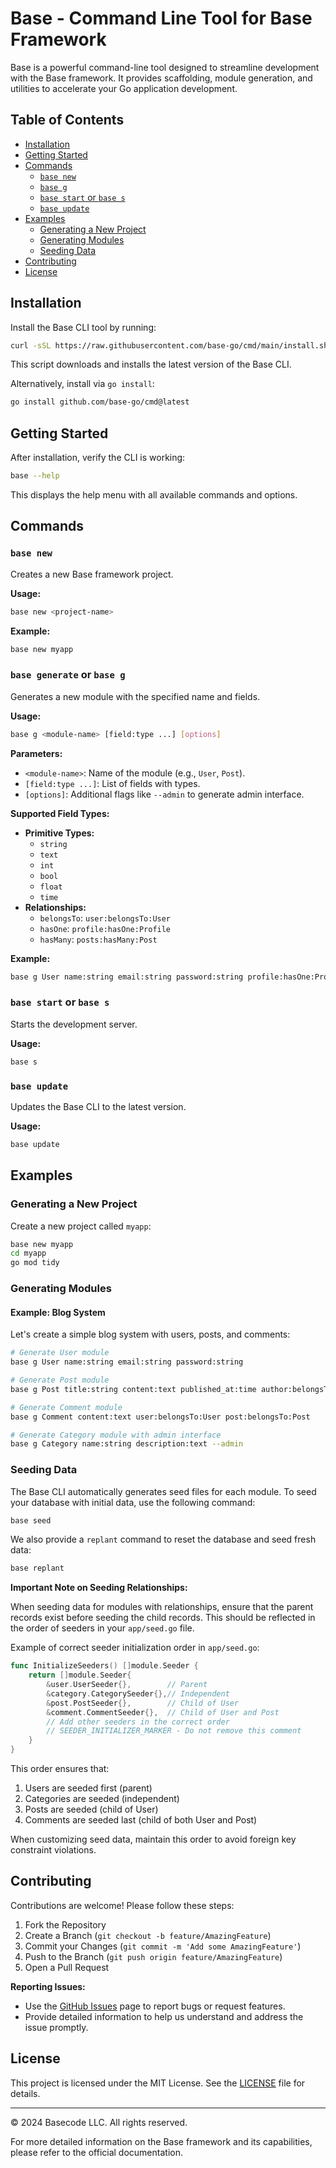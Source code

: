 # Base - Command Line Tool for Base Framework

Base is a powerful command-line tool designed to streamline development with the Base framework. It provides scaffolding, module generation, and utilities to accelerate your Go application development.

## Table of Contents

- [Installation](#installation)
- [Getting Started](#getting-started)
- [Commands](#commands)
  - [`base new`](#base-new)
  - [`base g`](#base-generate-or-base-g)
  - [`base start` or `base s`](#base-start-or-base-s)
  - [`base update`](#base-update)
- [Examples](#examples)
  - [Generating a New Project](#generating-a-new-project)
  - [Generating Modules](#generating-modules)
  - [Seeding Data](#seeding-data)
- [Contributing](#contributing)
- [License](#license)

## Installation

Install the Base CLI tool by running:

```bash
curl -sSL https://raw.githubusercontent.com/base-go/cmd/main/install.sh | bash
```

This script downloads and installs the latest version of the Base CLI.

Alternatively, install via `go install`:

```bash
go install github.com/base-go/cmd@latest
```

## Getting Started

After installation, verify the CLI is working:

```bash
base --help
```

This displays the help menu with all available commands and options.

## Commands

### `base new`

Creates a new Base framework project.

**Usage:**

```bash
base new <project-name>
```

**Example:**

```bash
base new myapp
```

### `base generate` or `base g`

Generates a new module with the specified name and fields.

**Usage:**

```bash
base g <module-name> [field:type ...] [options]
```

**Parameters:**

- `<module-name>`: Name of the module (e.g., `User`, `Post`).
- `[field:type ...]`: List of fields with types.
- `[options]`: Additional flags like `--admin` to generate admin interface.

**Supported Field Types:**

- **Primitive Types:**
  - `string`
  - `text`
  - `int`
  - `bool`
  - `float`
  - `time`
- **Relationships:**
  - `belongsTo`: `user:belongsTo:User`
  - `hasOne`: `profile:hasOne:Profile`
  - `hasMany`: `posts:hasMany:Post`

**Example:**

```bash
base g User name:string email:string password:string profile:hasOne:Profile
```

### `base start` or `base s`

Starts the development server.

**Usage:**

```bash
base s
```

### `base update`

Updates the Base CLI to the latest version.

**Usage:**

```bash
base update
```

## Examples

### Generating a New Project

Create a new project called `myapp`:

```bash
base new myapp
cd myapp
go mod tidy
```

### Generating Modules

#### Example: Blog System

Let's create a simple blog system with users, posts, and comments:

```bash
# Generate User module
base g User name:string email:string password:string

# Generate Post module
base g Post title:string content:text published_at:time author:belongsTo:User

# Generate Comment module
base g Comment content:text user:belongsTo:User post:belongsTo:Post

# Generate Category module with admin interface
base g Category name:string description:text --admin
```

### Seeding Data

The Base CLI automatically generates seed files for each module. To seed your database with initial data, use the following command:

```bash
base seed
```

We also provide a `replant` command to reset the database and seed fresh data:

```bash
base replant
```

**Important Note on Seeding Relationships:**

When seeding data for modules with relationships, ensure that the parent records exist before seeding the child records. This should be reflected in the order of seeders in your `app/seed.go` file.

Example of correct seeder initialization order in `app/seed.go`:

```go
func InitializeSeeders() []module.Seeder {
    return []module.Seeder{
        &user.UserSeeder{},        // Parent
        &category.CategorySeeder{},// Independent
        &post.PostSeeder{},        // Child of User
        &comment.CommentSeeder{},  // Child of User and Post
        // Add other seeders in the correct order
        // SEEDER_INITIALIZER_MARKER - Do not remove this comment
    }
}
```

This order ensures that:
1. Users are seeded first (parent)
2. Categories are seeded (independent)
3. Posts are seeded (child of User)
4. Comments are seeded last (child of both User and Post)

When customizing seed data, maintain this order to avoid foreign key constraint violations.

## Contributing

Contributions are welcome! Please follow these steps:

1. Fork the Repository
2. Create a Branch (`git checkout -b feature/AmazingFeature`)
3. Commit your Changes (`git commit -m 'Add some AmazingFeature'`)
4. Push to the Branch (`git push origin feature/AmazingFeature`)
5. Open a Pull Request

**Reporting Issues:**

- Use the [GitHub Issues](https://github.com/base-go/cmd/issues) page to report bugs or request features.
- Provide detailed information to help us understand and address the issue promptly.

## License

This project is licensed under the MIT License. See the [LICENSE](LICENSE) file for details.

---

© 2024 Basecode LLC. All rights reserved.

For more detailed information on the Base framework and its capabilities, please refer to the official documentation.